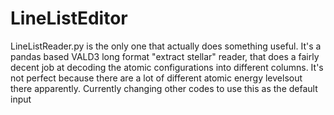 # LineListEditor
LineListReader.py is the only one that actually does something useful. It's a pandas based VALD3 long format "extract stellar" reader, that does a fairly decent job at decoding the atomic configurations into different columns. It's not perfect because there are a lot of different atomic energy levelsout there apparently.
Currently changing other codes to use this as the default input

